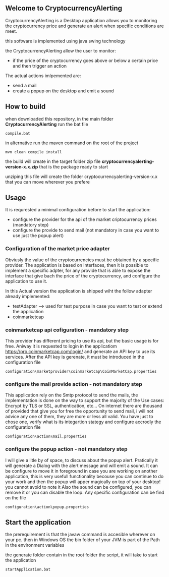 

## Welcome to CryptocurrencyAlerting
CryptocurrencyAlerting is a Desktop application allows you to monitoring the cryptocurrency price and generate an alert when specific conditions are meet.

this software is implemented using java swing technology
  
the CryptocurrencyAlerting allow the user to monitor:
 - if the price of the cryptocurrency goes above or below a certain price and then trigger an action
 
 The actual actions imlpemented are:
 - send a mail
 - create a popup on the desktop and emit a sound

## How to build
when downloaded this repository, in the main folder  **CryptocurrencyAlerting** run the bat file 

```
compile.bat
```
in alternative run the maven command on the root of the project

```
mvn clean compile install
```

the build will create in the target folder zip file  **cryptocurrencyalerting-version-x.x.zip**
that is the package ready to start

unziping this file will create the folder cryptocurrencyalerting-version-x.x that you can move wherever you prefere


## Usage
It is requrested a minimal configuration before to start the application:
 - configure the provider for the api of the market criptocurrency prices (mandatory step)
 - configure the provide to send mail (not mandatory in case you want to use just the popup alert)

### Configuration of the market price adapter
Obviusly the value of the cryptocurrencies must be obtained by a specific provider.
The application is based on interfaces, then it is possible to implement a specific adpter, for any provide that is able to expose the interface that give bach the price of the cryptocurrency,
and configure the application to use it.

In this Actual version the application is shipped wiht the follow adapter already implemented:
 - testAdapter --> used for test purpose in case you want to test or extend the application
 - coinmarketcap

### coinmarketcap api cofiguration - mandatory step
This provider has different pricing to use its api, but the basic usage is for free.
Aniway it is requested to login in the applicatiom https://pro.coinmarketcap.com/login/  and generate an API key to use its services.
After the API key is gerenate, it must be introduced in the configuration file 
```
configuration\marketprovider\coinmarketcap\CoinMarketCap.properties
```

### configure the mail provide action - not mandatory step
This application rely on the Smtp protocol to send the mails, the implementation is done on the way to support the majority of the Use cases: Encrypt by TLS or SSL, authentication, etc... 
On internet there are thousand of provided that give you for free the opportunity to send mail, i will not advice any one of them, they are more or less all valid.
You have just to chose one, verify what is its integartion stategy and configure accrodly the configuration file 
```
configuration\action\mail.properties
```

### configure the popup action - not mandatory step
I will give a litle by of space, to discuss about the popup alert. 
Pratically it will generate a Dialog with the alert message and will emit a sound.
It can be configure to move it in foreground in case you are working on another application, this is very usefull functionality becouse you can continue to do your work and then the popup will apper magically on top of your desktop! you cannot avoid to note it
Also the sound can be configured, you can remove it or you can disable the loop.
Any specific configuration can be find on the file
```
configuration\action\popup.properties
```
 

## Start the application
the prerequirement is that the javaw command is accesible wherever on your pc.
then in Windows OS the bin folder of your JVM is part of the Path in the environment variables

the generate folder contain in the root folder the script, it will take to start the application

```
startApplication.bat 
``` 
 

 
 

